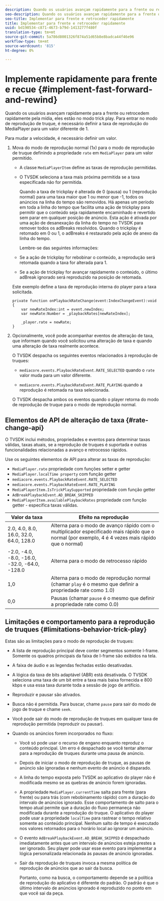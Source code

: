 ```yaml
---
description: Quando os usuários avançam rapidamente para a frente ou retrocedem rapidamente pela mídia, eles estão no modo trick play. Para entrar no modo de reprodução de truque, é necessário definir a taxa de reprodução do MediaPlayer para um valor diferente de 1.
seo-description: Quando os usuários avançam rapidamente para a frente ou retrocedem rapidamente pela mídia, eles estão no modo trick play. Para entrar no modo de reprodução de truque, é necessário definir a taxa de reprodução do MediaPlayer para um valor diferente de 1.
seo-title: Implementar para frente e retroceder rapidamente
title: Implementar para frente e retroceder rapidamente
uuid: bd190534-c871-4673-b79d-1413277f480f
translation-type: tm+mt
source-git-commit: 5a786d8001326f874a51d65b8e8badca44f46e96
workflow-type: tm+mt
source-wordcount: '815'
ht-degree: 0%

---
```



# Implemente rapidamente para frente e recue {#implement-fast-forward-and-rewind}

Quando os usuários avançam rapidamente para a frente ou retrocedem rapidamente pela mídia, eles estão no modo trick play. Para entrar no modo de reprodução de truque, é necessário definir a taxa de reprodução do MediaPlayer para um valor diferente de 1.

Para mudar a velocidade, é necessário definir um valor.

1. Mova do modo de reprodução normal (1x) para o modo de reprodução de truque definindo a propriedade `rate` em `MediaPlayer` para um valor permitido.

   * A classe `MediaPlayerItem` define as taxas de reprodução permitidas.
   * O TVSDK seleciona a taxa mais próxima permitida se a taxa especificada não for permitida.

      Quando a taxa de trickplay é alterada de 0 (pausa) ou 1 (reprodução normal) para uma taxa maior que 1 ou menor que -1, todos os anúncios na linha do tempo são removidos. Há apenas um período em toda a linha do tempo que facilita uma ação de trickplay para permitir que o conteúdo seja rapidamente encaminhado e revertido sem parar em qualquer posição de anúncio. Esta ação é ativada por uma ação de desanexação da linha do tempo no TVSDK para remover todos os adBreaks resolvidos. Quando o trickplay é retomado em 0 ou 1, o adBreaks é restaurado pela ação de anexo da linha do tempo.

      Lembre-se das seguintes informações:

   * Se a ação de trickplay for rebobinar o conteúdo, a reprodução será retomada quando a taxa for alterada para 1.
   * Se a ação de trickplay for avançar rapidamente o conteúdo, o último adBreak ignorado será reproduzido na posição de retomada.

   Este exemplo define a taxa de reprodução interna do player para a taxa solicitada.

   ```
   private function onPlaybackRateChange(event:IndexChangeEvent):void { 
       var newRateIndex:int = event.newIndex; 
       var newRate:Number = _playbackRates[newRateIndex]; 
   
       _player.rate = newRate; 
   } 
   ```

1. Opcionalmente, você pode acompanhar eventos de alteração de taxa, que informam quando você solicitou uma alteração de taxa e quando uma alteração de taxa realmente acontece.

   O TVSDK despacha os seguintes eventos relacionados à reprodução de truques:

   * `mediacore.events.PlaybackRateEvent.RATE_SELECTED` quando o  `rate` valor muda para um valor diferente.

   * `mediacore.events.PlaybackRateEvent.RATE_PLAYING` quando a reprodução é retomada na taxa selecionada.

   O TVSDK despacha ambos os eventos quando o player retorna do modo de reprodução de truque para o modo de reprodução normal.

## Elementos de API de alteração de taxa {#rate-change-api}

O TVSDK inclui métodos, propriedades e eventos para determinar taxas válidas, taxas atuais, se a reprodução de truques é suportada e outras funcionalidades relacionadas a avanço e retrocesso rápidos.

Use os seguintes elementos de API para alterar as taxas de reprodução:

* `MediaPlayer.rate` propriedade com funções setter e getter
* `MediaPlayer.localTime property` com função getter
* `mediacore.events.PlaybackRateEvent.RATE_SELECTED`
* `mediacore.events.PlaybackRateEvent.RATE_PLAYING`
* `MediaPlayerItem.IsTrickPlaySupported` propriedade com função getter
* `AdBreakPlaybackEvent.AD_BREAK_SKIPPED`
* `MediaPlayerItem.availablePlaybackRates` propriedade com função getter - especifica taxas válidas.

| Valor da taxa | Efeito na reprodução |
|---|---|
| 2.0, 4.0, 8.0, 16.0, 32.0, 64.0, 128.0 | Alterna para o modo de avanço rápido com o multiplicador especificado mais rápido que o normal (por exemplo, 4 é 4 vezes mais rápido que o normal) |
| -2.0, -4.0, -8.0, -16.0, -32.0, -64.0, -128.0 | Alterna para o modo de retrocesso rápido |
| 1,0 | Alterna para o modo de reprodução normal (chamar `play` é o mesmo que definir a propriedade rate como 1.0) |
| 0,0 | Pausas (chamar `pause` é o mesmo que definir a propriedade rate como 0.0) |

## Limitações e comportamento para a reprodução de truques {#limitations-behavior-trick-play}

Estas são as limitações para o modo de reprodução de truques:

* A lista de reprodução principal deve conter segmentos somente I-frame. Somente os quadros principais da faixa de I-frame são exibidos na tela.
* A faixa de áudio e as legendas fechadas estão desativadas.
* A lógica da taxa de bits adaptável (ABR) está desativada. O TVSDK seleciona uma taxa de um bit entre a taxa mais baixa fornecida e 800 kbps e usa essa taxa durante toda a sessão de jogo de artifício.
* Reproduzir e pausar são ativados.
* Busca não é permitida. Para buscar, chame `pause` para sair do modo de jogo de truque e chame `seek`.

* Você pode sair do modo de reprodução de truques em qualquer taxa de reprodução permitida (reproduzir ou pausar).
* Quando os anúncios forem incorporados no fluxo:

   * Você só pode usar o recurso de engano enquanto reproduz o conteúdo principal. Um erro é despachado se você tentar alternar para a reprodução de truques durante uma pausa de anúncio.
   * Depois de iniciar o modo de reprodução de truque, as pausas de anúncio são ignoradas e nenhum evento de anúncio é disparado.
   * A linha do tempo exposta pelo TVSDK ao aplicativo do player não é modificada mesmo se as quebras de anúncio forem ignoradas.
   * A propriedade `MediaPlayer.currentTime` salta para frente (para frente) ou para trás (com rebobinamento rápido) com a duração do intervalo de anúncios ignorado. Esse comportamento de salto para o tempo atual permite que a duração do fluxo permaneça não modificada durante a reprodução do truque. O aplicativo do player pode usar a propriedade `localTime` para rastrear o tempo relativo somente ao conteúdo principal. Nenhum salto de tempo é executado nos valores retornados para o horário local ao ignorar um anúncio.

   * O evento `AdBreakPlaybackEvent.AD_BREAK_SKIPPED` é despachado imediatamente antes que um intervalo de anúncios esteja prestes a ser ignorado. Seu player pode usar esse evento para implementar a lógica personalizada relacionada às pausas de anúncio ignoradas.
   * Sair da reprodução de truques invoca a mesma política de reprodução de anúncios que ao sair da busca.

      Portanto, como na busca, o comportamento depende se a política de reprodução do aplicativo é diferente do padrão. O padrão é que o último intervalo de anúncios ignorado é reproduzido no ponto em que você sai da peça.